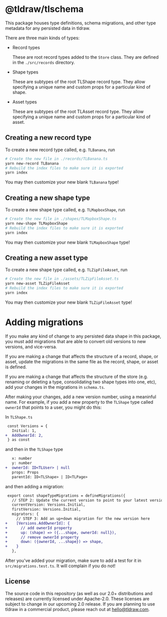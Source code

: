 # @tldraw/tlschema

This package houses type definitions, schema migrations, and other type metadata for any persisted data in tldraw.

There are three main kinds of types:

- Record types

  These are root record types added to the `Store` class. They are defined in the `./src/records` directory.

- Shape types

  These are subtypes of the root TLShape record type. They allow specifying a unique name and custom props for a particular kind of shape.

- Asset types

  These are subtypes of the root TLAsset record type. They allow specifying a unique name and custom props for a particular kind of asset.

## Creating a new record type

To create a new record type called, e.g. `TLBanana`, run

```sh
# Create the new file in ./records/TLBanana.ts
yarn new-record TLBanana
# Rebuild the index files to make sure it is exported
yarn index
```

You may then customize your new blank `TLBanana` type!

## Creating a new shape type

To create a new shape type called, e.g. `TLMapboxShape`, run

```sh
# Create the new file in ./shapes/TLMapboxShape.ts
yarn new-shape TLMapboxShape
# Rebuild the index files to make sure it is exported
yarn index
```

You may then customize your new blank `TLMapboxShape` type!

## Creating a new asset type

To create a new shape type called, e.g. `TLZipFileAsset`, run

```sh
# Create the new file in ./assets/TLZipFileAsset.ts
yarn new-asset TLZipFileAsset
# Rebuild the index files to make sure it is exported
yarn index
```

You may then customize your new blank `TLZipFileAsset` type!

# Adding migrations

If you make any kind of change to any persisted data shape in this package, you must add migrations that are able
to convert old versions to new versions, and vice-versa.

If you are making a change that affects the structure of a record, shape, or asset, update the migrations in the same file as the record, shape, or asset is defined.

If you are making a change that affects the structure of the store (e.g. renaming or deleting a type, consolidating two shape types into one, etc), add your changes in the migrations in `schema.ts`.

After making your changes, add a new version number, using a meaninful name. For example, if you add a new property
to the `TLShape` type called `ownerId` that points to a user, you might do this:

In `TLShape.ts`

```diff
 const Versions = {
   Initial: 1,
+  AddOwnerId: 2,
 } as const
```

and then in the `TLShape` type

```diff
   x: number
   y: number
+  ownerId: ID<TLUser> | null
   props: Props
   parentId: ID<TLShape> | ID<TLPage>
```

and then adding a migration:

```diff
 export const shapeTypeMigrations = defineMigrations({
   // STEP 2: Update the current version to point to your latest version
   currentVersion: Versions.Initial,
   firstVersion: Versions.Initial,
   migrators: {
     // STEP 3: Add an up+down migration for the new version here
+    [Versions.AddOwnerId]: {
+      // add ownerId property
+      up: (shape) => ({...shape, ownerId: null}),
+      // remove ownerId property
+      down: ({ownerId, ...shape}) => shape,
+    }
   },
```

After you've added your migration, make sure to add a test for it in `src/migrations.test.ts`. It will complain if you do not!

## License

The source code in this repository (as well as our 2.0+ distributions and releases) are currently licensed under Apache-2.0. These licenses are subject to change in our upcoming 2.0 release. If you are planning to use tldraw in a commercial product, please reach out at [hello@tldraw.com](mailto://hello@tldraw.com).
